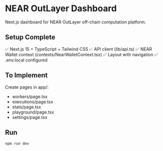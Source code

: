 # NEAR OutLayer Dashboard

Next.js dashboard for NEAR OutLayer off-chain computation platform.

## Setup Complete

✅ Next.js 15 + TypeScript + Tailwind CSS
✅ API client (lib/api.ts) 
✅ NEAR Wallet context (contexts/NearWalletContext.tsx)
✅ Layout with navigation
✅ .env.local configured

## To Implement

Create pages in app/:
- workers/page.tsx
- executions/page.tsx  
- stats/page.tsx
- playground/page.tsx
- settings/page.tsx

## Run

```bash
npm run dev
```
